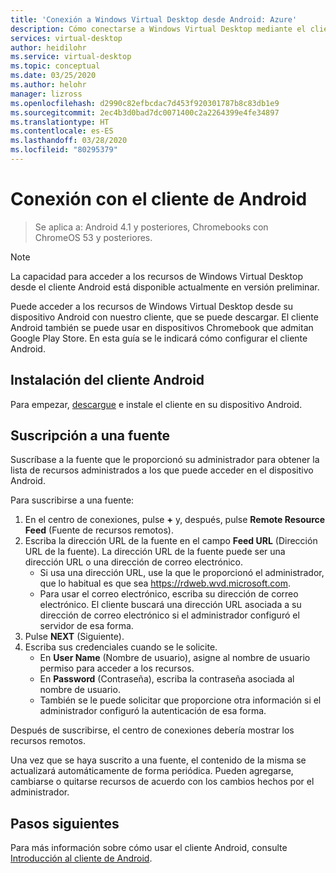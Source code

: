 ```yaml
---
title: 'Conexión a Windows Virtual Desktop desde Android: Azure'
description: Cómo conectarse a Windows Virtual Desktop mediante el cliente Android.
services: virtual-desktop
author: heidilohr
ms.service: virtual-desktop
ms.topic: conceptual
ms.date: 03/25/2020
ms.author: helohr
manager: lizross
ms.openlocfilehash: d2990c82efbcdac7d453f920301787b8c83db1e9
ms.sourcegitcommit: 2ec4b3d0bad7dc0071400c2a2264399e4fe34897
ms.translationtype: HT
ms.contentlocale: es-ES
ms.lasthandoff: 03/28/2020
ms.locfileid: "80295379"
---
```

# <a name="connect-with-the-android-client"></a>Conexión con el cliente de Android

> Se aplica a: Android 4.1 y posteriores, Chromebooks con ChromeOS 53 y posteriores.

>[!NOTE]
> La capacidad para acceder a los recursos de Windows Virtual Desktop desde el cliente Android está disponible actualmente en versión preliminar.

Puede acceder a los recursos de Windows Virtual Desktop desde su dispositivo Android con nuestro cliente, que se puede descargar. El cliente Android también se puede usar en dispositivos Chromebook que admitan Google Play Store. En esta guía se le indicará cómo configurar el cliente Android.

## <a name="install-the-android-client"></a>Instalación del cliente Android

Para empezar, [descargue](https://play.google.com/store/apps/details?id=com.microsoft.rdc.androidx) e instale el cliente en su dispositivo Android.

## <a name="subscribe-to-a-feed"></a>Suscripción a una fuente

Suscríbase a la fuente que le proporcionó su administrador para obtener la lista de recursos administrados a los que puede acceder en el dispositivo Android.

Para suscribirse a una fuente:

1. En el centro de conexiones, pulse **+** y, después, pulse **Remote Resource Feed** (Fuente de recursos remotos).
2. Escriba la dirección URL de la fuente en el campo **Feed URL** (Dirección URL de la fuente). La dirección URL de la fuente puede ser una dirección URL o una dirección de correo electrónico.
   - Si usa una dirección URL, use la que le proporcionó el administrador, que lo habitual es que sea <https://rdweb.wvd.microsoft.com>.
   - Para usar el correo electrónico, escriba su dirección de correo electrónico. El cliente buscará una dirección URL asociada a su dirección de correo electrónico si el administrador configuró el servidor de esa forma.
3. Pulse **NEXT** (Siguiente).
4. Escriba sus credenciales cuando se le solicite.
   - En **User Name** (Nombre de usuario), asigne al nombre de usuario permiso para acceder a los recursos.
   - En **Password** (Contraseña), escriba la contraseña asociada al nombre de usuario.
   - También se le puede solicitar que proporcione otra información si el administrador configuró la autenticación de esa forma.

Después de suscribirse, el centro de conexiones debería mostrar los recursos remotos.

Una vez que se haya suscrito a una fuente, el contenido de la misma se actualizará automáticamente de forma periódica. Pueden agregarse, cambiarse o quitarse recursos de acuerdo con los cambios hechos por el administrador.

## <a name="next-steps"></a>Pasos siguientes

Para más información sobre cómo usar el cliente Android, consulte [Introducción al cliente de Android](/windows-server/remote/remote-desktop-services/clients/remote-desktop-android/).
